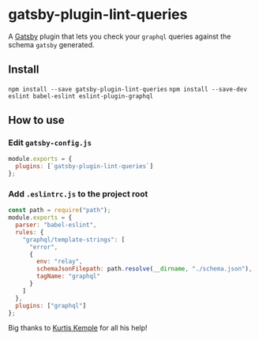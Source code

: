 # gatsby-plugin-lint-queries

A [Gatsby](https://github.com/gatsbyjs/gatsby) plugin that lets you check your `graphql` queries against the schema `gatsby` generated.

## Install

`npm install --save gatsby-plugin-lint-queries`
`npm install --save-dev eslint babel-eslint eslint-plugin-graphql`

## How to use

### Edit `gatsby-config.js`

```javascript
module.exports = {
  plugins: [`gatsby-plugin-lint-queries`]
};
```

### Add `.eslintrc.js` to the project root

```javascript
const path = require("path");
module.exports = {
  parser: "babel-eslint",
  rules: {
    "graphql/template-strings": [
      "error",
      {
        env: "relay",
        schemaJsonFilepath: path.resolve(__dirname, "./schema.json"),
        tagName: "graphql"
      }
    ]
  },
  plugins: ["graphql"]
};
```

Big thanks to [Kurtis Kemple](https://twitter.com/kurtiskemple) for all his help!
